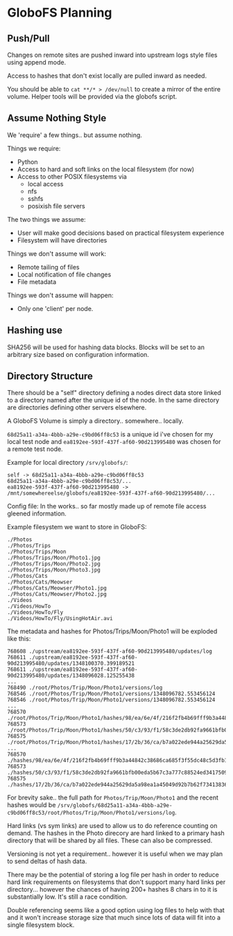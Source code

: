 GloboFS Planning
================

Push/Pull
---------
Changes on remote sites are pushed inward into upstream logs style files using 
append 
mode.

Access to hashes that don't exist locally are pulled inward as needed.

You should be able to `cat **/* > /dev/null` to create a mirror of the entire 
volume.  Helper tools will be provided via the globofs script.

Assume Nothing Style
--------------------

We 'require' a few things.. but assume nothing.

Things we require:

- Python
- Access to hard and soft links on the local filesystem (for now)
- Access to other POSIX filesystems via
  - local access
  - nfs
  - sshfs
  - posixish file servers

The two things we assume:

- User will make good decisions based on practical filesystem experience
- Filesystem will have directories

Things we don't assume will work:

- Remote tailing of files
- Local notification of file changes
- File metadata

Things we don't assume will happen:

- Only one 'client' per node.

Hashing use
-----------

SHA256 will be used for hashing data blocks.  Blocks will be set to an arbitrary 
size based on configuration information.

Directory Structure
-------------------

There should be a "self" directory defining a nodes direct data store linked to 
a directory named after the unique id of the node. In the same directory are 
directories defining other servers elsewhere.

A GloboFS Volume is simply a directory.. somewhere.. locally.

```68d25a11-a34a-4bbb-a29e-c9bd06ff8c53``` is a unique id i've chosen for my 
local test node and ```ea8192ee-593f-437f-af60-90d213995480``` was chosen for a 
remote test node.

Example for local directory ```/srv/globofs/```:

```
self -> 68d25a11-a34a-4bbb-a29e-c9bd06ff8c53
68d25a11-a34a-4bbb-a29e-c9bd06ff8c53/...
ea8192ee-593f-437f-af60-90d213995480 -> /mnt/somewhereelse/globofs/ea8192ee-593f-437f-af60-90d213995480/...
```

Config file: In the works.. so far mostly made up of remote file access gleened 
information.

Example filesystem we want to store in GloboFS:

```
./Photos
./Photos/Trips
./Photos/Trips/Moon
./Photos/Trips/Moon/Photo1.jpg
./Photos/Trips/Moon/Photo2.jpg
./Photos/Trips/Moon/Photo3.jpg
./Photos/Cats
./Photos/Cats/Meowser
./Photos/Cats/Meowser/Photo1.jpg
./Photos/Cats/Meowser/Photo2.jpg
./Videos
./Videos/HowTo
./Videos/HowTo/Fly
./Videos/HowTo/Fly/UsingHotAir.avi
```

The metadata and hashes for Photos/Trips/Moon/Photo1 will be exploded like this:

```
768608 ./upstream/ea8192ee-593f-437f-af60-90d213995480/updates/log
768611 ./upstream/ea8192ee-593f-437f-af60-90d213995480/updates/1348100370.399189521
768611 ./upstream/ea8192ee-593f-437f-af60-90d213995480/updates/1348096028.125255438
...
768490 ./root/Photos/Trip/Moon/Photo1/versions/log
768546 ./root/Photos/Trip/Moon/Photo1/versions/1348096782.553456124
768546 ./root/Photos/Trip/Moon/Photo1/versions/1348096782.553456124
...
768570 ./root/Photos/Trip/Moon/Photo1/hashes/98/ea/6e/4f/216f2fb4b69fff9b3a44842c38686ca685f3f55dc48c5d3fb1107be4
768573 ./root/Photos/Trip/Moon/Photo1/hashes/50/c3/93/f1/58c3de2db92fa9661bfb00eda5b67c3a777c88524ed3417509631625
768575 ./root/Photos/Trip/Moon/Photo1/hashes/17/2b/36/ca/b7a022ede944a25629da5a98ea1a45049d92b7b62f734138364ccebc
...
768570 ./hashes/98/ea/6e/4f/216f2fb4b69fff9b3a44842c38686ca685f3f55dc48c5d3fb1107be4
768573 ./hashes/50/c3/93/f1/58c3de2db92fa9661bfb00eda5b67c3a777c88524ed3417509631625
768575 ./hashes/17/2b/36/ca/b7a022ede944a25629da5a98ea1a45049d92b7b62f734138364ccebc
```

For brevity sake.. the full path for ```Photos/Trip/Moon/Photo1``` and the 
recent hashes would be ```/srv/globofs/68d25a11-a34a-4bbb-a29e-c9bd06ff8c53/root/Photos/Trip/Moon/Photo1/versions/log```.

Hard links (vs sym links) are used to allow us to do reference counting on 
demand.  The hashes in the Photo direcory are hard linked to a primary hash 
directory that will be shared by all files.  These can also be compressed.

Versioning is not yet a requirement.. however it is useful when we may plan to 
send deltas of hash data.

There may be the potential of storing a log file per hash in order to reduce 
hard link requirements on filesystems that don't support many hard links per 
directory... however the chances of having 200+ hashes 8 chars in to it is 
substantially low.  It's still a race condition.

Double referencing seems like a good option using log files to help with that 
and it won't increase storage size that much since lots of data will fit into a 
single filesystem block.
